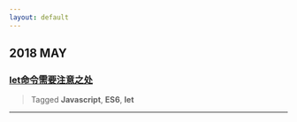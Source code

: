 ```yaml
---
layout: default
---
```


## 2018 MAY

### [let命令需要注意之处](./let-point.html)

> Tagged **Javascript**, **ES6**, **let**

* * *


